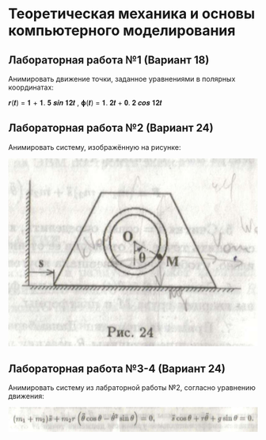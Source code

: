 # Теоретическая механика и основы компьютерного моделирования

## Лабораторная работа №1 (Вариант 18)

Анимировать движение точки, заданное уравнениями в полярных координатах:

𝒓(𝒕) = 𝟏 + 𝟏. 𝟓 𝒔𝒊𝒏 𝟏𝟐𝒕 , 𝛟(𝒕) = 𝟏. 𝟐𝒕 + 𝟎. 𝟐 𝒄𝒐𝒔 𝟏𝟐𝒕

## Лабораторная работа №2 (Вариант 24)

Анимировать систему, изображённую на рисунке:

![image](.img/img01.png)

## Лабораторная работа №3-4 (Вариант 24)

Анимировать систему из лабраторной работы №2, согласно уравнению движения:

![image](.img/img02.png)
